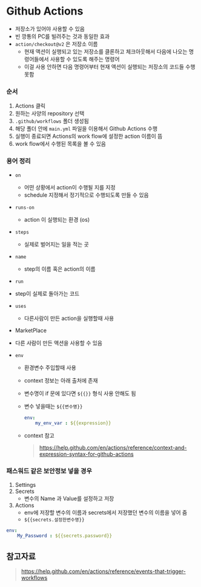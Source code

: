 # Github Actions

- 저장소가 있어야 사용할 수 있음
- 빈 깡통의 PC를 빌려주는 것과 동일한 효과
- `action/checkout@v2` 은 저장소 이름
  - 현재 액션이 실행되고 있는 저장소를 클론하고 체크아웃해서 다음에 나오는 명령어들에서 사용할 수 있도록 해주는 명령어
  - 이걸 사용 안하면 다음 명령어부터 현재 액션이 실행되는 저장소의 코드들 수행 못함



### 순서

1. Actions 클릭
2. 원하는 사양의 repository 선택
3. `.github/workflows` 폴더  생성됨
4. 해당 폴더 안에 `main.yml` 파일을 이용해서 Github Actions 수행
5. 실행이 종료되면 Actions의 work flow에 설정한 action 이름이 뜸
6. work flow에서 수행된 목록을 볼 수 있음



### 용어 정리

- `on` 
  - 어떤 상황에서 action이 수행될 지를 지정
  - schedule 지정해서 정기적으로 수행되도록 만들 수 있음
- `runs-on` 
  
  - action 이 실행되는 환경 (os)
- `steps`
  
  - 실제로 벌어지는 일을 적는 곳
- `name` 
  
  - step의 이름 혹은 action의 이름
- `run`
  
- step이 실제로 돌아가는 코드
  
- `uses` 
  
  - 다른사람이 만든 action을 실행할때 사용
- MarketPlace
  
- 다른 사람이 만든 액션을 사용할 수 있음
  
- `env`

  - 환경변수 주입할때 사용

  - context 정보는 아래 출처에 존재

  - 변수명이 if 문에 있다면 `${{}}` 형식 사용 안해도 됨
  
  - 변수 넣을때는 `${{변수명}}`
  
    ```yaml
    env:
    	my_env_var : ${{expression}}
    ```
  
  - context 참고
  
  	> https://help.github.com/en/actions/reference/context-and-expression-syntax-for-github-actions



### 패스워드 같은 보안정보 넣을 경우

1. Settings
2. Secrets
   - 변수의 Name 과 Value를 설정하고 저장
3. Actions
   - env에 저장할 변수의 이름과 secrets에서 저장했던 변수의 이름을 넣어 줌
   - `${{secrets.설정한변수명}}`

```yaml
env:
	My_Password : ${{secrets.password}}
```





## 참고자료

> https://help.github.com/en/actions/reference/events-that-trigger-workflows